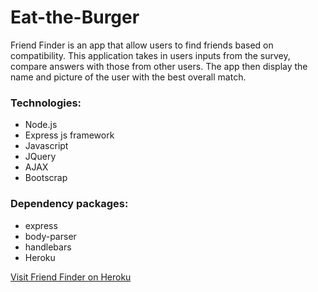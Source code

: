 # Eat-the-Burger


Friend Finder is an app that allow users to find friends based on compatibility.
This application takes in users inputs from the survey, compare answers with those from other users. 
The app then display the name and picture of the user with the best overall match.

### Technologies:
* Node.js
* Express js framework
* Javascript 
* JQuery
* AJAX
* Bootscrap

### Dependency packages:
* express
* body-parser
* handlebars
* Heroku

[Visit Friend Finder on Heroku]()

